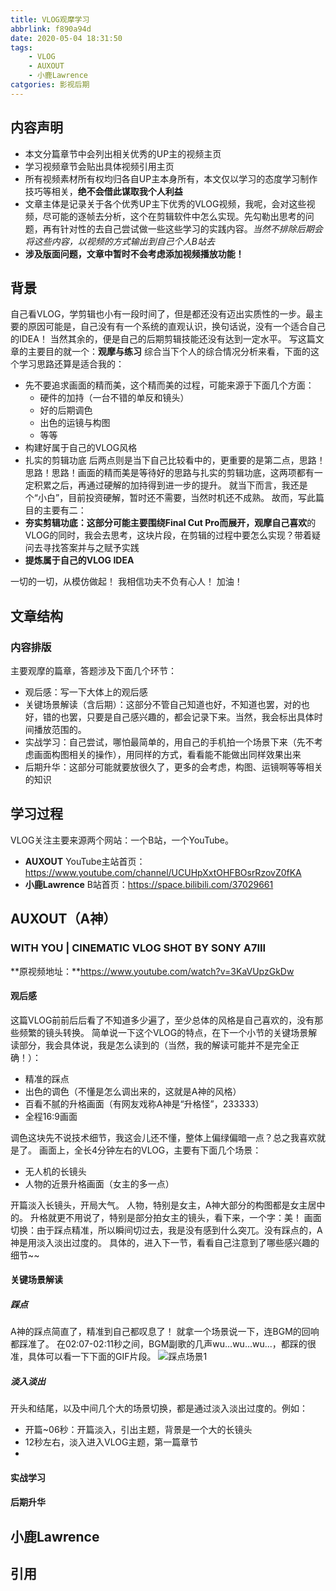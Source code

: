 ```yaml
---
title: VLOG观摩学习
abbrlink: f890a94d
date: 2020-05-04 18:31:50
tags:
    - VLOG
    - AUXOUT
    - 小鹿Lawrence
catgories: 影视后期
---
```


## 内容声明
- 本文分篇章节中会列出相关优秀的UP主的视频主页
- 学习视频章节会贴出具体视频引用主页
- 所有视频素材所有权均归各自UP主本身所有，本文仅以学习的态度学习制作技巧等相关，**绝不会借此谋取我个人利益**
- 文章主体是记录关于各个优秀UP主下优秀的VLOG视频，我呢，会对这些视频，尽可能的逐帧去分析，这个在剪辑软件中怎么实现。先勾勒出思考的问题，再有针对性的去自己尝试做一些这些学习的实践内容。*当然不排除后期会将这些内容，以视频的方式输出到自己个人B站去*
- **涉及版面问题，文章中暂时不会考虑添加视频播放功能！**

## 背景
自己看VLOG，学剪辑也小有一段时间了，但是都还没有迈出实质性的一步。最主要的原因可能是，自己没有有一个系统的直观认识，换句话说，没有一个适合自己的IDEA！
当然其余的，便是自己的后期剪辑技能还没有达到一定水平。
写这篇文章的主要目的就一个：**观摩与练习**
综合当下个人的综合情况分析来看，下面的这个学习思路还算是适合我的：
<!-- more -->
- 先不要追求画面的精而美，这个精而美的过程，可能来源于下面几个方面：
    + 硬件的加持（一台不错的单反和镜头）
    + 好的后期调色
    + 出色的运镜与构图
    + 等等
- 构建好属于自己的VLOG风格
- 扎实的剪辑功底
后两点则是当下自己比较看中的，更重要的是第二点，思路！思路！思路！画面的精而美是等待好的思路与扎实的剪辑功底，这两项都有一定积累之后，再通过硬解的加持得到进一步的提升。
就当下而言，我还是个“小白”，目前投资硬解，暂时还不需要，当然时机还不成熟。
故而，写此篇目的主要有二：
- **夯实剪辑功底：**这部分可能主要围绕Final Cut Pro而展开，观摩**自己喜欢**的VLOG的同时，我会去思考，这块片段，在剪辑的过程中要怎么实现？带着疑问去寻找答案并与之赋予实践
- **提炼属于自己的VLOG IDEA**

一切的一切，从模仿做起！
我相信功夫不负有心人！
加油！
## 文章结构
### 内容排版
主要观摩的篇章，答题涉及下面几个环节：
- 观后感：写一下大体上的观后感
- 关键场景解读（含后期）：这部分不管自己知道也好，不知道也罢，对的也好，错的也罢，只要是自己感兴趣的，都会记录下来。当然，我会标出具体时间播放范围的。
- 实战学习：自己尝试，哪怕最简单的，用自己的手机拍一个场景下来（先不考虑画面构图相关的操作），用同样的方式，看看能不能做出同样效果出来
- 后期升华：这部分可能就要放很久了，更多的会考虑，构图、运镜啊等等相关的知识

## 学习过程
VLOG关注主要来源两个网站：一个B站，一个YouTube。
- **AUXOUT** YouTube主站首页：https://www.youtube.com/channel/UCUHpXxtOHFBOsrRzovZ0fKA
- **小鹿Lawrence** B站首页：https://space.bilibili.com/37029661

## AUXOUT（A神）
### WITH YOU | CINEMATIC VLOG SHOT BY SONY A7III
**原视频地址：**https://www.youtube.com/watch?v=3KaVUpzGkDw
#### 观后感
这篇VLOG前前后后看了不知道多少遍了，至少总体的风格是自己喜欢的，没有那些频繁的镜头转换。
简单说一下这个VLOG的特点，在下一个小节的关键场景解读部分，我会具体说，我是怎么读到的（当然，我的解读可能并不是完全正确！）：
- 精准的踩点
- 出色的调色（不懂是怎么调出来的，这就是A神的风格）
- 百看不腻的升格画面（有网友戏称A神是“升格怪”，233333）
- 全程16:9画面

调色这块先不说技术细节，我这会儿还不懂，整体上偏绿偏暗一点？总之我喜欢就是了。
画面上，全长4分钟左右的VLOG，主要有下面几个场景：
- 无人机的长镜头
- 人物的近景升格画面（女主的多一点）

开篇淡入长镜头，开局大气。
人物，特别是女主，A神大部分的构图都是女主居中的。
升格就更不用说了，特别是部分拍女主的镜头，看下来，一个字：美！
画面切换：由于踩点精准，所以瞬间切过去，我是没有感到什么突兀。没有踩点的，A神是用淡入淡出过度的。
具体的，进入下一节，看看自己注意到了哪些感兴趣的细节~~
#### 关键场景解读
##### 踩点
A神的踩点简直了，精准到自己都叹息了！
就拿一个场景说一下，连BGM的回响都踩准了。
在02:07-02:11秒之间，BGM副歌的几声wu...wu...wu...，都踩的很准，具体可以看一下下面的GIF片段。
![踩点场景1](f890a94d/with_you_1.gif)
##### 淡入淡出
开头和结尾，以及中间几个大的场景切换，都是通过淡入淡出过度的。例如：
- 开篇~06秒：开篇淡入，引出主题，背景是一个大的长镜头
- 12秒左右，淡入进入VLOG主题，第一篇章节
- 

#### 实战学习
#### 后期升华

## 小鹿Lawrence
## 引用